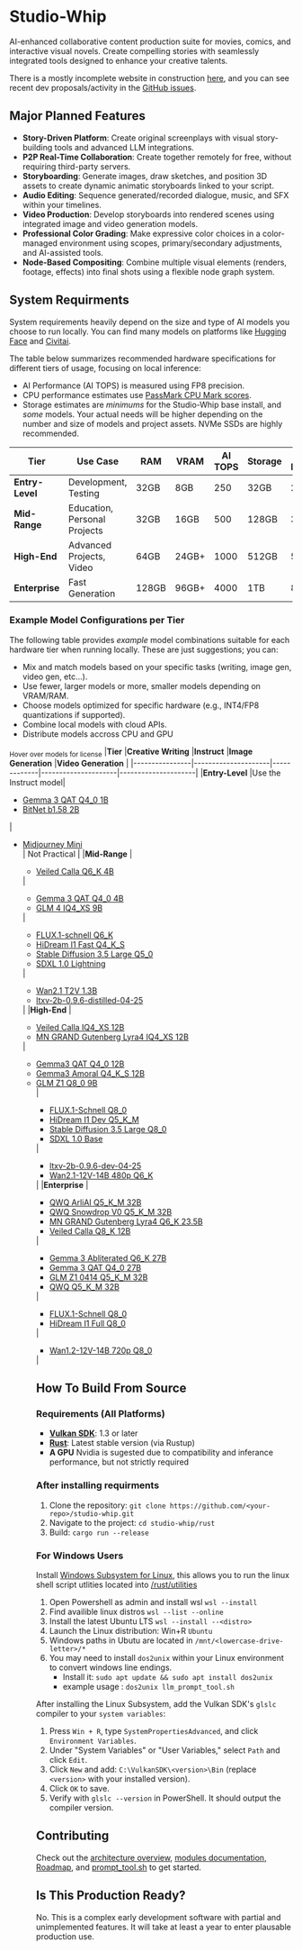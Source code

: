 # Studio-Whip
AI-enhanced collaborative content production suite for movies, comics, and interactive visual novels. Create compelling stories with seamlessly integrated tools designed to enhance your creative talents.

There is a mostly incomplete website in construction [here](https://github.com/MrScripty/whip-docs), and you can see recent dev proposals/activity in the [GitHub issues](https://github.com/MrScripty/Studio-Whip/issues).

## Major Planned Features
*   **Story-Driven Platform**: Create original screenplays with visual story-building tools and advanced LLM integrations.
*   **P2P Real-Time Collaboration**: Create together remotely for free, without requiring third-party servers.
*   **Storyboarding**: Generate images, draw sketches, and position 3D assets to create dynamic animatic storyboards linked to your script.
*   **Audio Editing**: Sequence generated/recorded dialogue, music, and SFX within your timelines.
*   **Video Production**: Develop storyboards into rendered scenes using integrated image and video generation models.
*   **Professional Color Grading**: Make expressive color choices in a color-managed environment using scopes, primary/secondary adjustments, and AI-assisted tools.
*   **Node-Based Compositing**: Combine multiple visual elements (renders, footage, effects) into final shots using a flexible node graph system.

## System Requirments
System requirements heavily depend on the size and type of AI models you choose to run locally. You can find many models on platforms like [Hugging Face](https://huggingface.co/) and [Civitai](https://civitai.com/).

The table below summarizes recommended hardware specifications for different tiers of usage, focusing on local inference:

*   AI Performance (AI TOPS) is measured using FP8 precision.
*   CPU performance estimates use [PassMark CPU Mark scores](https://www.cpubenchmark.net/high_end_cpus.html).
*   Storage estimates are *minimums* for the Studio-Whip base install, and *some* models. Your actual needs will be higher depending on the number and size of models and project assets. NVMe SSDs are highly recommended.

| **Tier** | **Use Case** | **RAM** | **VRAM** | **AI TOPS** | **Storage** | **CPU Performance** | 
|----------|--------------|---------|----------|-------------|-------------|---------------------|
**Entry-Level** | Development, Testing | 32GB | 8GB | 250 | 32GB | 20K+ |
**Mid-Range** | Education, Personal Projects | 32GB | 16GB | 500 | 128GB | 30K+ |
**High-End** | Advanced Projects, Video | 64GB | 24GB+ | 1000 | 512GB | 50k+ |
**Enterprise** | Fast Generation | 128GB | 96GB+ | 4000 | 1TB | 80K+ |

### Example Model Configurations per Tier

The following table provides *example* model combinations suitable for each hardware tier when running locally. These are just suggestions; you can:
*   Mix and match models based on your specific tasks (writing, image gen, video gen, etc...).
*   Use fewer, larger models or more, smaller models depending on VRAM/RAM.
*   Choose models optimized for specific hardware (e.g., INT4/FP8 quantizations if supported).
*   Combine local models with cloud APIs.
*   Distribute models accross CPU and GPU

<sub>Hover over models for license</sub>
|**Tier**        |<span title="These are finetunes of other base LLM's">**Creative Writing**</span> |<span title="Used for a variety of behind-the-scenes functionality such as planning, prompt writing, and editing">**Instruct**</span> |<span title="Also use variants such as in/out painting and image to image">**Image Generation**</span> |**Video Generation**                                                                                                            |
|----------------|---------------------|-------------|---------------------|---------------------|
|**Entry-Level** |Use the Instruct model|<ul><li><span title="Gemma License">[Gemma 3 QAT Q4_0 1B](https://huggingface.co/bartowski/google_gemma-3-1b-it-qat-GGUF)</span></li><li><span title="MIT License">[BitNet b1.58 2B](https://huggingface.co/microsoft/bitnet-b1.58-2B-4T-gguf)</span></li></ul>|<ul><li><span title="MIT License">[Midjourney Mini](https://huggingface.co/openskyml/midjourney-mini)</li></span>| Not Practical |
|**Mid-Range**   |<ul><li><span title="Gemma License">[Veiled Calla Q6_K 4B](https://huggingface.co/mradermacher/Veiled-Calla-4B-i1-GGUF)</span></li></ul> | <ul><li><span title="Gemma License">[Gemma 3 QAT Q4_0 4B](https://huggingface.co/bartowski/google_gemma-3-4b-it-qat-GGUF)</span></li><li><span title="MIT License">[GLM 4 IQ4_XS 9B](https://huggingface.co/THUDM/GLM-4-9B-0414)</span></li></ul> | <ul><li><span title="Apache License 2.0">[FLUX.1-schnell Q6_K](https://huggingface.co/city96/FLUX.1-schnell-gguf)</span></li><li><span title="MIT License">[HiDream I1 Fast Q4_K_S](https://huggingface.co/city96/HiDream-I1-Fast-gguf)</span></li><li><span title="Stability Community License (Commercial license can be purchased)">[Stable Diffusion 3.5 Large Q5_0](https://huggingface.co/city96/stable-diffusion-3.5-large-gguf)</span></li><li><span title="CreativeML Open RAIL++-M License">[SDXL 1.0 Lightning](https://huggingface.co/ByteDance/SDXL-Lightning)</span></li></ul> | <ul><li><span title="Apache Licnese 2.0">[Wan2.1 T2V 1.3B](https://huggingface.co/Wan-AI/Wan2.1-T2V-1.3B)</span></li><li><span title="LTXV Open Weights License">[ltxv-2b-0.9.6-distilled-04-25](https://huggingface.co/Lightricks/LTX-Video/blob/main/ltxv-2b-0.9.6-distilled-04-25.safetensors)</span></li></ul> |
|**High-End**    |<ul><li><span title="Gemma License">[Veiled Calla IQ4_XS 12B](https://huggingface.co/mradermacher/Veiled-Calla-12B-i1-GGUF)</span></li><li><span title="Apache Licnese 2.0">[MN GRAND Gutenberg Lyra4 IQ4_XS 12B](https://huggingface.co/mradermacher/MN-GRAND-Gutenberg-Lyra4-Lyra-12B-DARKNESS-i1-GGUF)</span></li></ul> | <ul><li><span title="Gemma License">[Gemma3 QAT Q4_0 12B](https://huggingface.co/bartowski/google_gemma-3-12b-it-qat-GGUF)</span></li><li><span title="Gemma License">[Gemma3 Amoral Q4_K_S 12B](https://huggingface.co/bartowski/soob3123_amoral-gemma3-12B-GGUF)</span></li><li><span title="MIT License">[GLM Z1 Q8_0 9B](https://huggingface.co/bartowski/THUDM_GLM-Z1-9B-0414-GGUF)</span></li> | <ul><li><span title="Apache License 2.0">[FLUX.1-Schnell Q8_0](https://huggingface.co/city96/FLUX.1-schnell-gguf)</span></li><li><span title="MIT License">[HiDream I1 Dev Q5_K_M](https://huggingface.co/city96/HiDream-I1-Dev-gguf)</span></li><li><span title="Stability Community License (Commercial license can be purchased)">[Stable Diffusion 3.5 Large Q8_0](https://huggingface.co/city96/stable-diffusion-3.5-large-gguf)</span></li><li><span title="CreativeML Open RAIL++-M License">[SDXL 1.0 Base](https://huggingface.co/stabilityai/stable-diffusion-xl-base-1.0)</span></li></ul> | <ul><li><span title="LTXV Open Weights License">[ltxv-2b-0.9.6-dev-04-25](https://huggingface.co/Lightricks/LTX-Video/blob/main/ltxv-2b-0.9.6-dev-04-25.safetensors)</span></li><li><span title="Apache Licnese 2.0">[Wan2.1-12V-14B 480p Q6_K](https://huggingface.co/city96/Wan2.1-I2V-14B-480P-gguf)</span></li></ul> |
|**Enterprise**  |<ul><li><span title="Apache Licnese 2.0">[QWQ ArliAI Q5_K_M 32B](https://huggingface.co/bartowski/ArliAI_QwQ-32B-ArliAI-RpR-v1-GGUF)</span></li><li><span title="Apache Licnese 2.0">[QWQ Snowdrop V0 Q5_K_M 32B](https://huggingface.co/mradermacher/QwQ-Snowdrop-i1-GGUF)</span></li><li><span title="Apache Licnese 2.0">[MN GRAND Gutenberg Lyra4 Q6_K 23.5B](https://huggingface.co/DavidAU/MN-GRAND-Gutenberg-Lyra4-Lyra-23.5B-GGUF)</span></li><li><span title="Gemma License">[Veiled Calla Q8_K 12B](https://huggingface.co/soob3123/Veiled-Calla-12B-gguf)</span></li></ul> | <ul><li><span title="Gemma License">[Gemma 3 Abliterated Q6_K 27B](https://huggingface.co/mlabonne/gemma-3-27b-it-abliterated-GGUF)</span></li><li><span title="Gemma License">[Gemma 3 QAT Q4_0 27B](https://huggingface.co/bartowski/google_gemma-3-27b-it-qat-GGUF)</span></li><li><span title="MIT License">[GLM Z1 0414 Q5_K_M 32B](https://huggingface.co/DevQuasar/THUDM.GLM-Z1-32B-0414-GGUF)</span></li><li><span title="Apache License 2.0">[QWQ Q5_K_M 32B](https://huggingface.co/Qwen/QwQ-32B-GGUF)</span></li></ul> | <ul><li><span title="Apache Licnese 2.0">[FLUX.1-Schnell Q8_0](https://huggingface.co/city96/FLUX.1-schnell-gguf)</span></li><li><span title="MIT License">[HiDream I1 Full Q8_0](https://huggingface.co/city96/HiDream-I1-Full-gguf)</span></li></ul> | <ul><li><span title="Apache Licnese 2.0">[Wan1.2-12V-14B 720p Q8_0](https://huggingface.co/city96/Wan2.1-I2V-14B-720P-gguf)</span></li></ul> |

## How To Build From Source

### Requirements (All Platforms)
- [**Vulkan SDK**](https://vulkan.lunarg.com/sdk/home): 1.3 or later
- [**Rust**](https://www.rust-lang.org/tools/install): Latest stable version (via Rustup)
- **A GPU** Nvidia is sugested due to compatibility and inferance performance, but not strictly required

### After installing requirments
1. Clone the repository: `git clone https://github.com/<your-repo>/studio-whip.git`
2. Navigate to the project: `cd studio-whip/rust`
3. Build: `cargo run --release`

### For Windows Users
Install [Windows Subsystem for Linux](https://learn.microsoft.com/en-us/windows/wsl/), this allows you to run the linux shell script utlities located into [/rust/utilities](https://github.com/MrScripty/Studio-Whip/tree/main/rust/utilities)

1. Open Powershell as admin and install wsl ```wsl --install```
2. Find availible linux distros ```wsl --list --online```
3. Install the latest Ubuntu LTS ```wsl --install --<distro>```
4. Launch the Linux distribution: Win+R ```Ubuntu```
5. Windows paths in Ubutu are located in ```/mnt/<lowercase-drive-letter>/*```
6. You may need to install ```dos2unix``` within your Linux environment to convert windows line endings.
    *   Install it: `sudo apt update && sudo apt install dos2unix`
    *   example usage : ```dos2unix llm_prompt_tool.sh```

 After installing the Linux Subsystem, add the Vulkan SDK's `glslc` compiler to your ```system variables```:

1. Press `Win + R`, type `SystemPropertiesAdvanced`, and click `Environment Variables`.
2. Under "System Variables" or "User Variables," select `Path` and click `Edit`.
3. Click `New` and add: `C:\VulkanSDK\<version>\Bin` (replace `<version>` with your installed version).
4. Click `OK` to save.
5. Verify with `glslc --version` in PowerShell. It should output the compiler version.

## Contributing
Check out the [architecture overview](https://github.com/MrScripty/Studio-Whip/blob/main/rust/documentation/architecture.md), [modules documentation](https://github.com/MrScripty/Studio-Whip/blob/main/rust/documentation/modules.md), [Roadmap](https://github.com/MrScripty/Studio-Whip/blob/main/rust/documentation/roadmap.md), and [prompt_tool.sh](https://github.com/MrScripty/Studio-Whip/tree/main/rust/utilities) to get started.

## Is This Production Ready?

No. This is a complex early development software with partial and unimplemented features. It will take at least a year to enter plausable production use.
